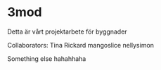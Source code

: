 # 3mod

Detta är vårt projektarbete för byggnader

Collaborators:
	Tina
  Rickard
	mangoslice
  nellysimon

Something else hahahhaha
